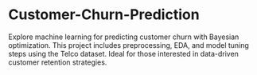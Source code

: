 # Customer-Churn-Prediction
Explore machine learning for predicting customer churn with Bayesian optimization. This project includes preprocessing, EDA, and model tuning steps using the Telco dataset. Ideal for those interested in data-driven customer retention strategies.
